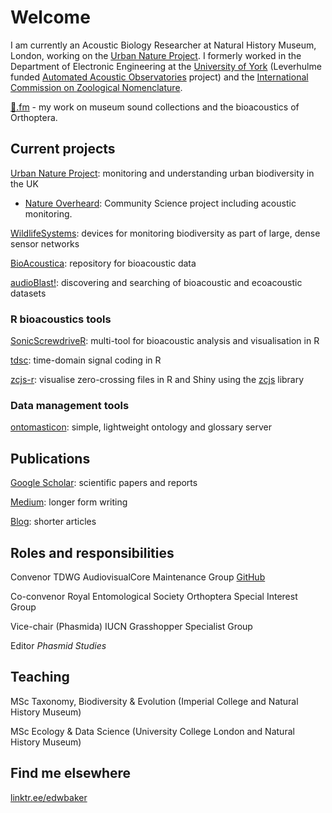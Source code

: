# Welcome

I am currently an Acoustic Biology Researcher at Natural History Museum, London, working on the [Urban Nature Project](https://www.nhm.ac.uk/about-us/urban-nature-project.html). I formerly worked in the Department of Electronic Engineering at the [University of York](https://york.ac.uk) (Leverhulme funded [Automated Acoustic Observatories](aao) project) and the [International Commission on Zoological Nomenclature](http://iczn.org).

[🦗.fm](https://🦗.fm/) - my work on museum sound collections and the bioacoustics of Orthoptera.

## Current projects

[Urban Nature Project](https://www.nhm.ac.uk/about-us/urban-nature-project.html): monitoring and understanding urban biodiversity in the UK

- [Nature Overheard](https://ebaker.me.uk/nature-overheard): Community Science project including acoustic monitoring.

[WildlifeSystems](https://wildlife.systems): devices for monitoring biodiversity as part of large, dense sensor networks

[BioAcoustica](https://bio.acousti.ca): repository for bioacoustic data

[audioBlast!](https://audioblast.org): discovering and searching of bioacoustic and ecoacoustic datasets

### R bioacoustics tools

[SonicScrewdriveR](https://sonicscrewdriver.ebaker.me.uk): multi-tool for bioacoustic analysis and visualisation in R

[tdsc](https://github.com/edwbaker/tdsc): time-domain signal coding in R

[zcjs-r](https://github.com/BioAcoustica/zcjs-r): visualise zero-crossing files in R and Shiny using the [zcjs](https://github.com/BioAcoustica/zcjs) library

### Data management tools

[ontomasticon](https://ontomasticon.github.io/): simple, lightweight ontology and glossary server

## Publications

[Google Scholar](https://scholar.google.com/citations?user=44XAtwYAAAAJ): scientific papers and reports

[Medium](https://edwbaker.medium.com/): longer form writing

[Blog](https://pblog.ebaker.me.uk): shorter articles

## Roles and responsibilities

Convenor TDWG AudiovisualCore Maintenance Group [GitHub](https://github.com/tdwg/ac)

Co-convenor Royal Entomological Society Orthoptera Special Interest Group

Vice-chair (Phasmida) IUCN Grasshopper Specialist Group

Editor _Phasmid Studies_

## Teaching

MSc Taxonomy, Biodiversity & Evolution (Imperial College and Natural History Museum)

MSc Ecology & Data Science (University College London and Natural History Museum)

## Find me elsewhere

[linktr.ee/edwbaker](https://linktr.ee/edwbaker)

